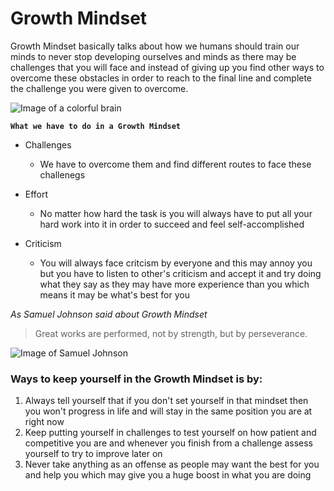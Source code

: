 # Growth Mindset 

Growth Mindset basically talks about how we humans should train our minds to never stop developing ourselves and minds as there may be challenges that you will face and instead of giving up you find other ways to overcome these obstacles in order to reach to the final line and complete the challenge you were given to overcome. 

![Image of a colorful brain](https://as2.ftcdn.net/jpg/01/09/84/87/500_F_109848797_Z3K9Lmg1haT9FtYmtfaoKljy6RBj58JU.jpg)

**`What we have to do in a Growth Mindset`**

* Challenges  
  * We have to overcome them and find different routes to face these challenegs

* Effort 
  * No matter how hard the task is you will always have to put all your hard work into it in order to succeed and feel self-accomplished

* Criticism 
  * You will always face critcism by everyone and this may annoy you but you have to listen to other's criticism and accept it and try doing what they say as they may have more experience than you which means it may be what's best for you 

*As Samuel Johnson said about Growth Mindset*
> Great works are performed, not by strength, but by perseverance.

![Image of Samuel Johnson](https://upload.wikimedia.org/wikipedia/commons/thumb/2/20/Samuel_Johnson_by_Joshua_Reynolds.jpg/1200px-Samuel_Johnson_by_Joshua_Reynolds.jpg)

### Ways to keep yourself in the Growth Mindset is by: 

1. Always tell yourself that if you don't set yourself in that mindset then you won't progress in life and will stay in the same position you are at right now 
2. Keep putting yourself in challenges to test yourself on how patient and competitive you are and whenever you finish from a challenge assess yourself to try to improve later on
3. Never take anything as an offense as people may want the best for you and help you which may give you a huge boost in what you are doing

